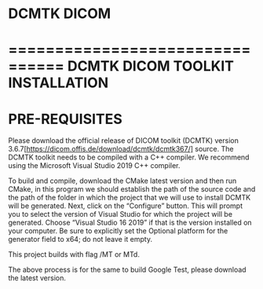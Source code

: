 # DCMTK DICOM

================================
DCMTK DICOM TOOLKIT INSTALLATION
================================

PRE-REQUISITES
==============

Please download the official release of DICOM toolkit (DCMTK) version 3.6.7[https://dicom.offis.de/download/dcmtk/dcmtk367/] source. The DCMTK toolkit needs to be compiled with a C++ compiler. We recommend using the Microsoft Visual Studio 2019 C++ compiler.

To build and compile, download the CMake latest version and then run CMake, in this program we should establish the path of the source code and the path of the folder in which the project that we will use to install DCMTK will be generated. Next, click on the “Configure” button. This will prompt you to select the version of Visual Studio for which the project will be generated. Choose “Visual Studio 16 2019” if that is the version installed on your computer. Be sure to explicitly set the Optional platform for the generator field to x64; do not leave it empty.

This project builds with flag /MT or MTd.

The above process is for the same to build Google Test, please download the latest version.

